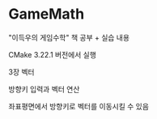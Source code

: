 # GameMath
"이득우의 게임수학" 책 공부 + 실습 내용


CMake 3.22.1 버전에서 실행


3장 벡터

방향키 입력과 벡터 연산

좌표평면에서 방향키로 벡터를 이동시킬 수 있음
